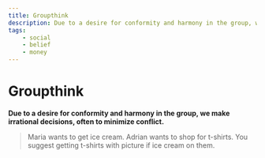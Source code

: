 ```yaml
---
title: Groupthink
description: Due to a desire for conformity and harmony in the group, we make irrational decisions, often to minimize conflict.
tags: 
    - social
    - belief
    - money
---
```


# Groupthink

**Due to a desire for conformity and harmony in the group, we make irrational decisions, often to minimize conflict.**

> Maria wants to get ice cream. Adrian wants to shop for t-shirts. You suggest getting t-shirts with picture if ice cream on them.


